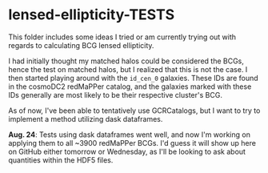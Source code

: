 # lensed-ellipticity-TESTS

This folder includes some ideas I tried or am currently trying out with regards to calculating BCG lensed ellipticity.

I had initially thought my matched halos could be considered the BCGs, hence the test on matched halos, but I realized that this is not the case.
I then started playing around with the `id_cen_0` galaxies. These IDs are found in the cosmoDC2 redMaPPer catalog, and the galaxies marked with these IDs generally are most likely to be their respective cluster's BCG.

As of now, I've been able to tentatively use GCRCatalogs, but I want to try to implement a method utilizing dask dataframes.

**Aug. 24**: Tests using dask dataframes went well, and now I'm working on applying them to all ~3900 redMaPPer BCGs. I'd guess it will show up here on GitHub either tomorrow or Wednesday, as I'll be looking to ask about quantities within the HDF5 files.

